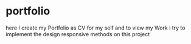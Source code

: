 # portfolio
here I create my Portfolio as CV for my self and to view my Work
i try to implement the design responsive methods on this project 
